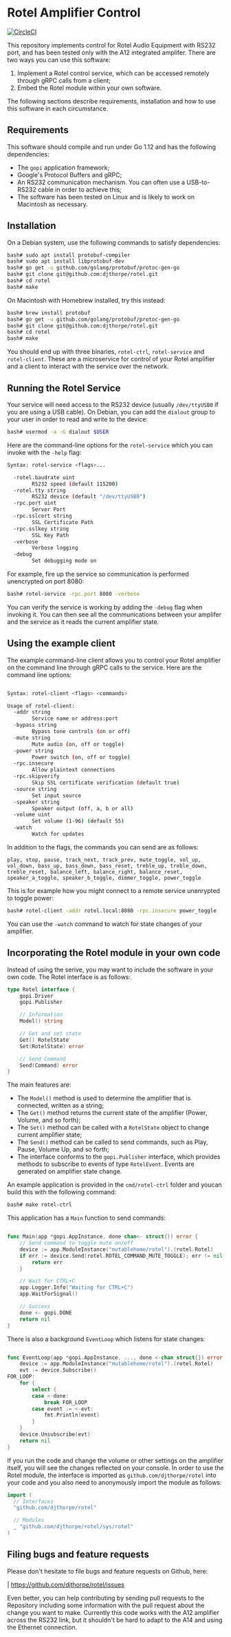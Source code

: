 # Rotel Amplifier Control

[![CircleCI](https://circleci.com/gh/djthorpe/rotel/tree/master.svg?style=svg)](https://circleci.com/gh/djthorpe/rotel/tree/master)

This repository implements control for Rotel Audio Equipment with RS232 port,
and has been tested only with the A12 integrated amplifer. There are two ways
you can use this software:

  1. Implement a Rotel control service, which can be accessed remotely through gRPC calls from a client;
  2. Embed the Rotel module within your own software.

The following sections describe requirements, installation and how to use this software in each circumstance.

## Requirements

This software should compile and run under Go 1.12 and has the following dependencies:

  * The `gopi` application framework;
  * Google's Protocol Buffers and gRPC;
  * An RS232 communication mechanism. You can often use a USB-to-RS232
    cable in order to achieve this;
  * The software has been tested on Linux and is likely to work on
    Macintosh as necessary.

## Installation

On a Debian system, use the following commands to satisfy dependencies:

```bash
bash# sudo apt install protobuf-compiler
bash# sudo apt install libprotobuf-dev
bash# go get -u github.com/golang/protobuf/protoc-gen-go
bash# git clone git@github.com:djthorpe/rotel.git
bash# cd rotel
bash# make
```

On Macintosh with Homebrew installed, try this instead:

```bash
bash# brew install protobuf
bash# go get -u github.com/golang/protobuf/protoc-gen-go
bash# git clone git@github.com:djthorpe/rotel.git
bash# cd rotel
bash# make
```

You should end up with three binaries, `rotel-ctrl`, `rotel-service` and `rotel-client`. These are a microservice for control of your Rotel amplifier and a client to interact with the service over the network.

## Running the Rotel Service

Your service will need access to the RS232 device (usually `/dev/ttyUSB0` if you are using a USB cable). On Debian, you can add the `dialout` group to your user in order to read and write to the device:

```bash
bash# usermod -a -G dialout $USER
```

Here are the command-line options for the `rotel-service` which you can invoke with the `-help` flag:

```bash
Syntax: rotel-service <flags>...

  -rotel.baudrate uint
    	RS232 speed (default 115200)
  -rotel.tty string
    	RS232 device (default "/dev/ttyUSB0")
  -rpc.port uint
    	Server Port
  -rpc.sslcert string
    	SSL Certificate Path
  -rpc.sslkey string
    	SSL Key Path
  -verbose
    	Verbose logging
  -debug
    	Set debugging mode on
```

For example, fire up the service so communication is performed unencrypted on port 8080:

```bash
bash# rotel-service -rpc.port 8080 -verbose
```

You can verify the service is working by adding the `-debug` flag when invoking it. You can then see all the communications between your amplifer and the service as it reads the current amplifier state.

## Using the example client

The example command-line client allows you to control your Rotel amplifier on the command line
through gRPC calls to the service. Here are the command line options:

```bash

Syntax: rotel-client <flags> <commands>

Usage of rotel-client:
  -addr string
    	Service name or address:port
  -bypass string
    	Bypass tone controls (on or off)
  -mute string
    	Mute audio (on, off or toggle)
  -power string
    	Power switch (on, off or toggle)
  -rpc.insecure
    	Allow plaintext connections
  -rpc.skipverify
    	Skip SSL certificate verification (default true)
  -source string
    	Set input source
  -speaker string
    	Speaker output (off, a, b or all)
  -volume uint
    	Set volume (1-96) (default 55)
  -watch
    	Watch for updates
```

In addition to the flags, the commands you can send are as follows:

```
play, stop, pause, track_next, track_prev, mute_toggle, vol_up, vol_down, bass_up, bass_down, bass_reset, treble_up, treble_down, treble_reset, balance_left, balance_right, balance_reset, speaker_a_toggle, speaker_b_toggle, dimmer_toggle, power_toggle
```

This is for example how you might connect to a remote service unenrypted to toggle power:

```bash
bash# rotel-client -addr rotel.local:8080 -rpc.insecure power_toggle
```

You can use the `-watch` command to watch for state changes of your amplifier.

## Incorporating the Rotel module in your own code

Instead of using the serive, you may want to include the software in
your own code. The Rotel interface is as follows:

```go
type Rotel interface {
	gopi.Driver
	gopi.Publisher

	// Information
	Model() string

	// Get and set state
	Get() RotelState
	Set(RotelState) error

	// Send Command
	Send(Command) error
}
```

The main features are:

  * The `Model()` method is used to determine the amplifier that is connected, written as a string;
  * The `Get()` method returns the current state of the amplifier (Power, Volume, and so forth);
  * The `Set()` method can be called with a `RotelState` object to change current amplifier state;
  * The `Send()` method can be called to send commands, such as Play, Pause, Volume Up, and so forth;
  * The interface conforms to the `gopi.Publisher` interface, which provides methods to subscribe to events of type `RotelEvent`. Events are generated on amplifier state change.

An example application is provided in the `cmd/rotel-ctrl` folder and youcan build this with the following command:

```bash
bash# make rotel-ctrl
```

This application has a `Main` function to send commands:

```go

func Main(app *gopi.AppInstance, done chan<- struct{}) error {
	// Send command to toggle mute on/off
	device := app.ModuleInstance("mutablehome/rotel").(rotel.Rotel)
	if err := device.Send(rotel.ROTEL_COMMAND_MUTE_TOGGLE); err != nil {
		return err
	}

	// Wait for CTRL+C
	app.Logger.Info("Waiting for CTRL+C")
	app.WaitForSignal()

	// Success
	done <- gopi.DONE
	return nil
}

```

There is also a background `EventLoop` which listens for state changes:

```go

func EventLoop(app *gopi.AppInstance, ..., done <-chan struct{}) error {
	device := app.ModuleInstance("mutablehome/rotel").(rotel.Rotel)
	evt := device.Subscribe()
FOR_LOOP:
	for {
		select {
		case <-done:
			break FOR_LOOP
		case event := <-evt:
			fmt.Println(event)
		}
	}
	device.Unsubscribe(evt)
	return nil
}
```

If you run the code and change the volume or other settings on the amplifier itself, you will see the changes reflected on your console. In order to use
the Rotel module, the interface is imported as `github.com/djthorpe/rotel`
into your code and you also need to anonymously import the module as follows:

```go
import (
  // Interfaces
  "github.com/djthorpe/rotel"

  // Modules
  _ "github.com/djthorpe/rotel/sys/rotel"
)
```

## Filing bugs and feature requests

Please don't hesitate to file bugs and feature requests on Github, here:

| https://github.com/djthorpe/rotel/issues

Even better, you can help contributing by sending pull requests to the Repository including some information with the pull request about the change you want to make. Currently this code works with the A12 amplifier across the RS232 link, but it shouldn't be hard to adapt to the A14 and using the Ethernet connection.



